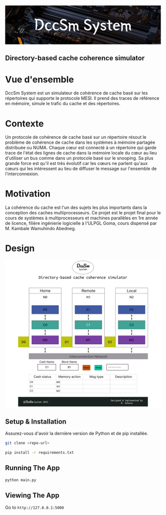 ![Github Bunner](./dccsm/static/DccSM_System.png)

## Directory-based cache coherence simulator

# Vue d'ensemble
DccSm System est un simulateur de cohérence de cache basé sur les répertoires qui supporte le protocole MESI. Il prend des traces de référence en mémoire, simule le trafic du cache et des répertoires. 

# Contexte
Un protocole de cohérence de cache basé sur un répertoire résout le problème de cohérence de cache dans les systèmes à mémoire partagée distribuée ou NUMA. Chaque cœur est connecté à un répertoire qui garde trace de l'état des lignes de cache dans la mémoire locale du cœur au lieu d'utiliser un bus comme dans un protocole basé sur le snooping. Sa plus grande force est qu'il est très évolutif car les cœurs ne parlent qu'aux cœurs qui les intéressent au lieu de diffuser le message sur l'ensemble de l'interconnexion.

# Motivation
La cohérence du cache est l'un des sujets les plus importants dans la conception des caches multiprocesseurs. Ce projet est le projet final pour le cours de systèmes à multiprocesseurs et machines parallèles en 1re année de licence, filière ingénierie logicielle à l'ULPGL Goma, cours dispensé par M. Kambale Wamuhindo Abedneg.

# Design 
![Github Bunner](./dccsm/static/Projet.png)

## Setup & Installation

Assurez-vous d'avoir la dernière version de Python et de pip installée.

```bash
git clone <repo-url>
```

```bash
pip install -r requirements.txt
```

## Running The App

```bash
python main.py
```

## Viewing The App

Go to `http://127.0.0.1:5000`








